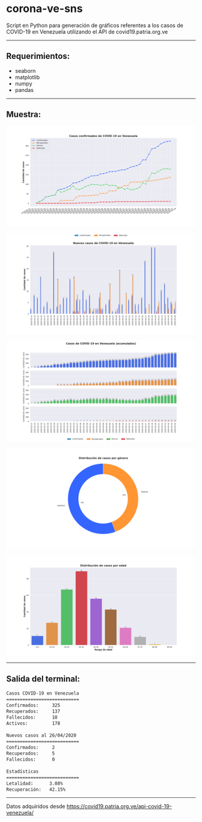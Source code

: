 # corona-ve-sns

Script en Python para generación de gráficos referentes a los casos de COVID-19 en Venezuela utilizando el API de covid19.patria.org.ve

----

## Requerimientos:

* seaborn
* matplotlib
* numpy
* pandas

----

## Muestra:

[![Casos confirmados](./images/fig1.png "Casos confirmados")](/images/fig1.png)


[![Casos nuevos](./images/fig2.png "Casos nuevos")](/images/fig1.png)


[![Casos acumulados](./images/fig3.png "Casos acumulados por día")](/images/fig1.png)


[![Casos por género](./images/fig4.png "Distribución de casoso por género")](/images/fig1.png)


[![Casos por edad](./images/fig5.png "Distribución de casos por edad")](/images/fig1.png)

----

## Salida del terminal:
    
    Casos COVID-19 en Venezuela
    ===========================
    Confirmados:     325
    Recuperados:     137
    Fallecidos:      10
    Activos:         178
    
    Nuevos casos al 26/04/2020
    ===========================
    Confirmados:     2
    Recuperados:     5
    Fallecidos:      0 
    
    Estadísticas
    ===========================
    Letalidad:      3.08%
    Recuperación:   42.15%
    

----

Datos adquiridos desde https://covid19.patria.org.ve/api-covid-19-venezuela/

